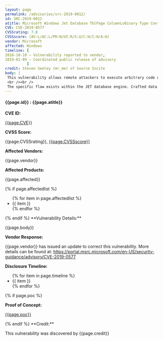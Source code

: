 ```yaml
---
layout: page
permalink: /advisories/src-2019-0012/
id: SRC-2019-0012
atitle: Microsoft Windows Jet Database TblPage ColumnLvBinary Type Confusion Remote Code Execution Vulnerability
CVE: CVE-2019-0577
CVSSrating: 7.8
CVSSscore: (AV:L/AC:L/PR:N/UI:R/S:U/C:H/I:H/A:H)
vendor: Microsoft
affected: Windows
timeline: [
2018-10-10 – Vulnerability reported to vendor,
2019-01-09 – Coordinated public release of advisory
          ]
credit: Steven Seeley (mr_me) of Source Incite
body: |
 This vulnerability allows remote attackers to execute arbitrary code on vulnerable installations of Microsoft Windows. User interaction is required to exploit this vulnerability in that the target must visit a malicious page or open a malicious file.
 <br /><br />
 The specific flaw exists within the JET database engine. Crafted data in an MDB file can trigger a type confusion condition which can result in a vtable call. An attacker can leverage this vulnerability to execute code in the context of the current process.
---
```


<h4><b>{{page.id}} : {{page.atitle}}</b></h4>

**CVE ID:**
<p class="cn"><a href="https://web.nvd.nist.gov/view/vuln/detail?vulnId={{page.CVE}}">{{page.CVE}}</a></p>

**CVSS Score:**
<p class="cn">{{page.CVSSrating}}, <a href="https://nvd.nist.gov/vuln-metrics/cvss/v3-calculator?calculator&version=3&vector={{page.CVSSscore}}">{{page.CVSSscore}}</a></p>

**Affected Vendors:**
<p class="cn">{{page.vendor}}</p>

**Affected Products:**
<p class="cn">{{page.affected}}</p>
{% if page.affectedlist %}
<ul class="cn">
{% for item in page.affectedlist %}
  <li>{{ item }}</li>
{% endfor %}
</ul>
{% endif %}
**Vulnerability Details:**
<p class="cn">{{page.body}}</p>

**Vendor Response:**
<p class="cn">{{page.vendor}} has issued an update to correct this vulnerability. More details can be found at: <a href="https://portal.msrc.microsoft.com/en-US/security-guidance/advisory/CVE-2019-0577">https://portal.msrc.microsoft.com/en-US/security-guidance/advisory/CVE-2019-0577</a></p>

**Disclosure Timeline:**
<ul class="cn">
{% for item in page.timeline %}
  <li>{{ item }}</li>
{% endfor %}
</ul>
{% if page.poc %}

**Proof of Concept:**
<p class="cn"><a href="{{page.poc}}">{{page.poc}}</a></p>
{% endif %}
**Credit:**
<p class="cn">This vulnerability was discovered by {{page.credit}}</p>

